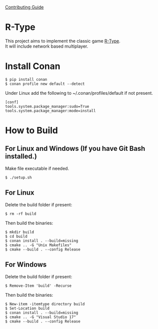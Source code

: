 [Contributing Guide](CONTRIBUTING.md)

# R-Type

This project aims to implement the classic game [R-Type](https://wikiless.sethforprivacy.com/wiki/R-Type?lang=en).\
It will include network based multiplayer.

# Install Conan

```
$ pip install conan
$ conan profile new default --detect
```

Under Linux add the following to ~/.conan/profiles/default if not present.

```
[conf]
tools.system.package_manager:sudo=True
tools.system.package_manager:mode=install
```

# How to Build

## For Linux and Windows (If you have Git Bash installed.)

Make file executable if needed.

```
$ ./setup.sh
```

## For Linux

Delete the build folder if present:

```
$ rm -rf build
```

Then build the binaries:

```
$ mkdir build
$ cd build
$ conan install . --build=missing
$ cmake .. -G "Unix Makefiles"
$ cmake --build . --config Release
```

## For Windows

Delete the build folder if present:

```
$ Remove-Item 'build' -Recurse
```

Then build the binaries:

```
$ New-item -itemtype directory build
$ Set-Location build
$ conan install . --build=missing
$ cmake .. -G "Visual Studio 17"
$ cmake --build . --config Release
```
